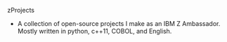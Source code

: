 zProjects

* A collection of open-source projects I make as an IBM Z Ambassador. Mostly written in python, c++11, COBOL, and English. 
